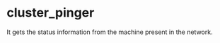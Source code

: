 cluster_pinger
==============

It gets the status information from the machine present in the network.
